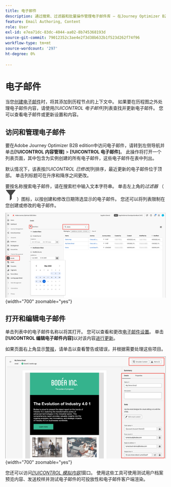 ```yaml
---
title: 电子邮件
description: 通过搜索、过滤器和批量操作管理电子邮件库 — 在Journey Optimizer B2B edition中编辑内容、设置并测试历程外部的电子邮件。
feature: Email Authoring, Content
role: User
exl-id: e7ea71dc-83dc-4044-aa02-8b745368193d
source-git-commit: 79012352c3ae4e2f3d38b632b1f523d262f74f96
workflow-type: tm+mt
source-wordcount: '297'
ht-degree: 0%

---
```


# 电子邮件

当您[创建电子邮件](./add-email.md)时，将其添加到历程节点的上下文中。 如果要在历程图之外处理电子邮件内容，请使用&#x200B;_[!UICONTROL 电子邮件]_&#x200B;列表查找并更新电子邮件。 您可以查看电子邮件或更新设置和内容。

## 访问和管理电子邮件

要在Adobe Journey Optimizer B2B edition中访问电子邮件，请转到左侧导航并单击&#x200B;**[!UICONTROL 内容管理]** > **[!UICONTROL 电子邮件]**。 此操作将打开一个列表页面，其中包含为实例创建的所有电子邮件，这些电子邮件在表中列出。

默认情况下，该表按&#x200B;_[!UICONTROL 已修改]_&#x200B;列排序，最近更新的电子邮件位于顶部。 单击列标题可在升序和降序之间更改。

要按名称搜索电子邮件，请在搜索栏中输入文本字符串。 单击左上角的&#x200B;_过滤器_ （![过滤器图标](../assets/do-not-localize/icon-filter.svg)）图标，以按创建和修改日期筛选显示的电子邮件。 您还可以将列表限制在您创建或修改的电子邮件。

![访问电子邮件模板库并按名称和日期进行筛选](./assets/emails-list-filtered.png){width="700" zoomable="yes"}

## 打开和编辑电子邮件

单击列表中的电子邮件名称以将其打开。 您可以查看和更改[电子邮件设置](./add-email.md#define-the-email-settings)。 单击&#x200B;**[!UICONTROL 编辑电子邮件内容]**&#x200B;以对该内容[进行更新](./email-authoring.md)。

如果页面右上角显示[警报](./add-email.md#check-alerts)，请单击以查看警告或错误，并根据需要处理这些项目。

![打开电子邮件以进行更新](./assets/email-open-update.png){width="700" zoomable="yes"}

您还可以访问[_[!UICONTROL 模拟内容]_](./email-simulate-content.md)窗口。 使用这些工具可使用测试用户档案预览内容、发送校样并测试电子邮件的可投放性和电子邮件客户端渲染。
